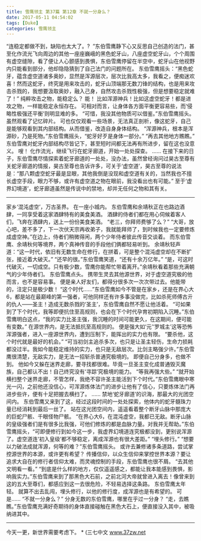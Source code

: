 ```yaml
---
title: 雪鹰领主 第37篇 第12章 不就一分身么？
date: 2017-05-11 04:54:02
tags: [Duke]
categories: 雪鹰领主
---
```


“连稳定都做不到，缺陷也太大了。?  ”东伯雪鹰静下心又反思自己创造的法门，甚至化作流光飞向周边的其他一座座巍峨的黑色蛇牙山，八座虚空蛇牙山，个个周围有虚空缝隙，看了便让人心颤感到畏惧，东伯雪鹰停留在半空中，蛇牙山在他视野内只能看到部分，他却隐隐猜到了自己法门的问题所在。
东伯雪鹰摇头：“黑色蛇牙，蕴含虚空道诸多奥妙，显然是浑源层次，层次比我高太多，我看之，便痴迷欢喜！然而这蛇牙，终究是用来攻击的，蛇牙山顶端那无数刀锋的结构，也是用来攻击杀戮的，我想要汲取奥妙，融入己身，自然攻击杀戮性极强，但是想要稳定就难了！”
纯粹攻击之物，能稳定么？
能！
比如浑源神兵！比如这虚空蛇牙！都是进攻之物，一样能稳定永恒存在。
可相对而言，让身体各方面平衡更容易些，而‘侵略性极强还平衡’则明显难的多。
“可惜，我没其他物质可以借鉴。”东伯雪鹰摇头。
虽然观看了记忆碎片。
可也仅仅观看一些场景，无法真正剖析，像这蛇牙，自己是能够观看到其内部结构。从而借鉴，改造自身身体结构。
“浑源神兵，根本是浑源砂，乃是死物。”东伯雪鹰摇头，“蛇牙好歹是身体一部分。”
“再去其他地方瞧瞧。”
东伯雪鹰对蛇牙内部结构尽皆记下，甚至短时间都无法再有所进步，留在这也没意义。
嗖！
化作流光，继续飞行在蛇牙廊道，开始一处处探查。
……
在接下来的日子，东伯雪鹰尽情探索着蛇牙廊道的一处处，没办法，虽然曾经询问过昊古至尊有关蛇牙廊道的情报，昊古至尊也告诉许多，可关于‘虚空道’，昊古至尊的说法是：“那八颗虚空蛇牙最是显眼，其他我倒是没现和虚空道有关的，当然我也不擅长虚空手段，眼力不够，或许有虚空道之物在眼前，我没看出也有可能。”
至于‘虚界幻境道’，蛇牙廊道虽然是传说中的禁地，却并无任何之物和其有关。
******
家乡‘混沌虚空’，万古圣界。
在一座小城内。
东伯雪鹰和余靖秋正在也路边酒肆，一同享受着这家酒肆特有的美食美酒。
酒肆的侍者们都在用心伺候着客人们，飞奔在酒肆内，送上一份份美食美酒。
“老三，你拜师费够了么？”
“大哥，放心吧，差不多了，下一次伏天宗再收弟子，我就能拜师了，到时候我也一定要修炼成虚空神。”在边上，侍者们稍微得闲，两个少年侍者彼此传音交谈着。
而东伯雪鹰、余靖秋何等境界，两个真神传音的手段他们俩都轻易听到。
余靖秋轻声道：“这一时代，依旧有无数生命在修行，在拼着，可是整个混沌虚空却在不断扩张，接近着大破灭。”
“还早的很。”东伯雪鹰笑道，“还有十余万亿年。”
“是，可这时代破灭，一切成空。只有极少数，雪鹰你能帮忙带着离开。”余靖秋看着那些充满朝气的少年侍者们。
东伯雪鹰点头。
携带生灵去其他源世界，对于虚空道究极的他而言，也不是容易事。
便是亲人好友们，都得分很多次一次次带过去。他能带的，注定只是极少数！
“这个时代……”东伯雪鹰如今不管是在家乡，还是在界心大6，都是站在最巅峰的第一强者，可他同样还有许多事没做完，比如杀死师傅古亓的仇人——圣主！造成无数杀戮的‘圣主’，东伯雪鹰自然不愿让他活着。
“可如果到了下个时代，我等即便抗住至高规则，也会在下个时代孕育初期陷入沉睡。”东伯雪鹰明白这点，“我的实力比圣主强，我沉睡的时间可能更久，在这期间，便可能有变数。”
在源世界内，是无法抵抗至高规则的。
便是强大如‘元’‘罗城主’这等恐怖浑源强者，进入一座源世界内，遭到压制下，能挥出的实力也有限。
“要杀他，这个时代就是最好的机会。”
“可当初剑主追杀多次，也只是让圣主轻伤，生命力损耗都没过半。我如今能稳定维持的实力，也只是无敌层次。比剑主略强少许。”东伯雪鹰很清楚，无敌实力，是无法一招斩杀普通究极境的。
即便自己分身多，也做不到。
他如今又躲在迷界走廊，要寻找都很难。毕竟一旦圣主变化成普通毁灭魔族，自己都认不出！自己终究没有‘寻踪’究极境的能力。
“等我再强大些。”
“就开始横扫整个迷界走廊，不管怎样，我绝不容许圣主能活到下个时代。”东伯雪鹰眼中寒光一闪，之前他还没信心，可浑源炼体法门的进步让他有了信心，只要炼体法门再进步些许，便有十足把握去横扫了。
……
禁地‘蛇牙廊道’的识海，那最大的光团空间内。
东伯雪鹰又来到了这，经过这段时间的一处处探索，他体内的蛇牙髓珠力量已经消耗到最后一丝了。
站在这光团空间内，遥遥看着整个断牙山脉中那庞大的巨蛇尸骸、千眼怪物尸骸。
“在界心大6，在混沌虚空，我都已无敌。断牙山脉的皇级强者们是有很多比我强，可他们修炼的都是血脉力量。对我并无帮助。”东伯雪鹰摇头，“可即便修行到如今这一步，我虚界幻境道连究极都没到，更别说浑源了。虚空道连‘初入皇级’都不够稳定，离成浑源也有很大差距。”
“埋头修行。”
“想要以力破法成就浑源，何等的难？”东伯雪鹰摇头。
或许去兼修诸多条道路，尝试掌控源世界的本源，或许更有希望？
传播信仰，以众生信仰来掌控世界本源？要让追求大自在的修行者信仰太难，而灵魂控制的手段，东伯雪鹰也很不屑。
“去其他文明看一看。”
“到底是什么样的地方，仅仅遥遥感之，都能让我本能感到畏惧，影响我实力。”东伯雪鹰来到了那黑色大石前，之前北河大帝就曾进入离去！像曾来到这的五大至尊们，都感应到这一去很危险，不轻易选择这条路。
东伯雪鹰太年轻。
就算不出去乱闯，埋头修行，以他的修行度，成浑源也是有希望的。
可是……
“不就一分身么？”
分身无数的东伯雪鹰，哪里在乎过一分身？
“走，去瞧瞧。”东伯雪鹰充满好奇期待的身体直接碰触在黑色大石上，便直接没入其中，被吸纳进其中。
******
今天一更，新世界需要考虑下。
*
(三七中文 www.37zw.net